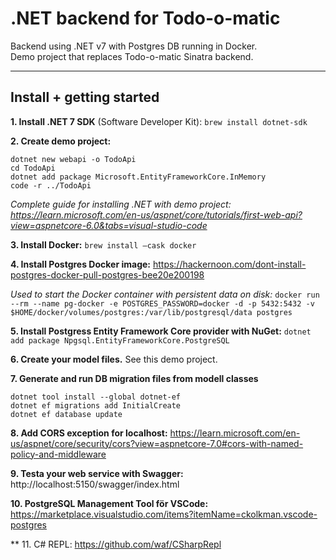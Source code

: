 # .NET backend for Todo-o-matic

Backend using .NET v7 with Postgres DB running in Docker.   
Demo project that replaces Todo-o-matic Sinatra backend.

---

## Install + getting started

**1. Install .NET 7 SDK** (Software Developer Kit): `brew install dotnet-sdk`

**2. Create demo project:**
```
dotnet new webapi -o TodoApi
cd TodoApi
dotnet add package Microsoft.EntityFrameworkCore.InMemory
code -r ../TodoApi
```
*Complete guide for installing .NET with demo project: https://learn.microsoft.com/en-us/aspnet/core/tutorials/first-web-api?view=aspnetcore-6.0&tabs=visual-studio-code*

**3. Install Docker:** `brew install —cask docker`

**4. Install Postgres Docker image:** https://hackernoon.com/dont-install-postgres-docker-pull-postgres-bee20e200198

*Used to start the Docker container with persistent data on disk:* `docker run --rm --name pg-docker -e POSTGRES_PASSWORD=docker -d -p 5432:5432 -v $HOME/docker/volumes/postgres:/var/lib/postgresql/data postgres`

**5. Install Postgress Entity Framework Core provider with NuGet:** `dotnet add package Npgsql.EntityFrameworkCore.PostgreSQL`

**6. Create your model files.** See this demo project.

**7. Generate and run DB migration files from modell classes**
```
dotnet tool install --global dotnet-ef
dotnet ef migrations add InitialCreate
dotnet ef database update
```

**8. Add CORS exception for localhost:** https://learn.microsoft.com/en-us/aspnet/core/security/cors?view=aspnetcore-7.0#cors-with-named-policy-and-middleware 

**9. Testa your web service with Swagger:** http://localhost:5150/swagger/index.html  

**10. PostgreSQL Management Tool för VSCode:** https://marketplace.visualstudio.com/items?itemName=ckolkman.vscode-postgres 

** 11. C# REPL: https://github.com/waf/CSharpRepl
